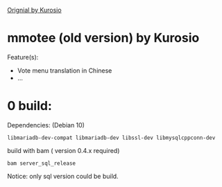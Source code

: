 [Orignial by Kurosio](https://www.teeworlds.com/forum/viewtopic.php?id=12612)

# mmotee (old version) by Kurosio

Feature(s):
* Vote menu translation in Chinese
* ...

# 0 build:

Dependencies: (Debian 10)

	libmariadb-dev-compat libmariadb-dev libssl-dev libmysqlcppconn-dev

build with bam ( version 0.4.x required)

	bam server_sql_release

Notice: only sql version could be build.
